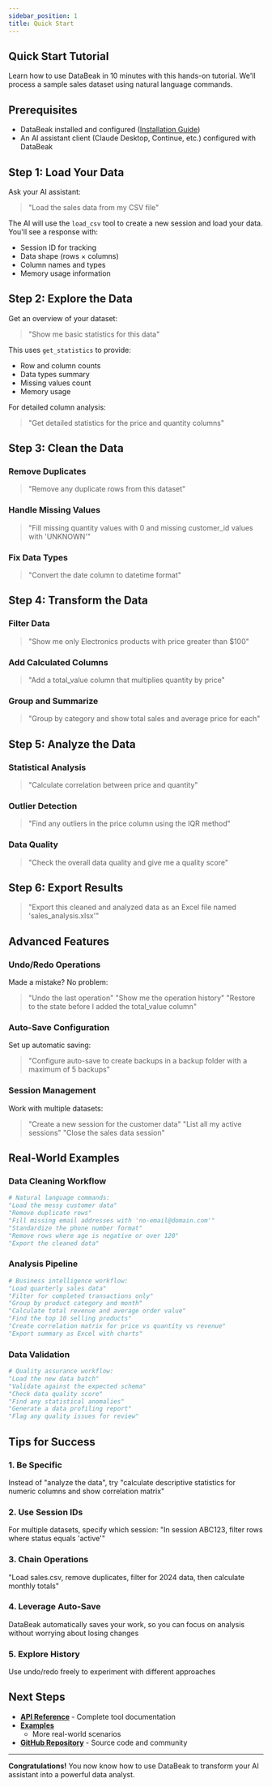 ```yaml
---
sidebar_position: 1
title: Quick Start
---
```


## Quick Start Tutorial

Learn how to use DataBeak in 10 minutes with this hands-on tutorial.
We'll process a sample sales dataset using natural language commands.

## Prerequisites

- DataBeak installed and configured ([Installation Guide](../installation.md))
- An AI assistant client (Claude Desktop, Continue, etc.) configured with
  DataBeak

## Step 1: Load Your Data

Ask your AI assistant:

> "Load the sales data from my CSV file"

The AI will use the `load_csv` tool to create a new session and load your data.
You'll see a response with:

- Session ID for tracking
- Data shape (rows × columns)
- Column names and types
- Memory usage information

## Step 2: Explore the Data

Get an overview of your dataset:

> "Show me basic statistics for this data"

This uses `get_statistics` to provide:

- Row and column counts
- Data types summary
- Missing values count
- Memory usage

For detailed column analysis:

> "Get detailed statistics for the price and quantity columns"

## Step 3: Clean the Data

### Remove Duplicates
>
> "Remove any duplicate rows from this dataset"

### Handle Missing Values
>
> "Fill missing quantity values with 0 and missing customer_id values
> with 'UNKNOWN'"

### Fix Data Types
>
> "Convert the date column to datetime format"

## Step 4: Transform the Data

### Filter Data
>
> "Show me only Electronics products with price greater than $100"

### Add Calculated Columns
>
> "Add a total_value column that multiplies quantity by price"

### Group and Summarize
>
> "Group by category and show total sales and average price for each"

## Step 5: Analyze the Data

### Statistical Analysis
>
> "Calculate correlation between price and quantity"

### Outlier Detection
>
> "Find any outliers in the price column using the IQR method"

### Data Quality
>
> "Check the overall data quality and give me a quality score"

## Step 6: Export Results

> "Export this cleaned and analyzed data as an Excel file named 'sales_analysis.xlsx'"

## Advanced Features

### Undo/Redo Operations

Made a mistake? No problem:

> "Undo the last operation"
> "Show me the operation history"
> "Restore to the state before I added the total_value column"

### Auto-Save Configuration

Set up automatic saving:

> "Configure auto-save to create backups in a backup folder with a
> maximum of 5 backups"

### Session Management

Work with multiple datasets:

> "Create a new session for the customer data"
> "List all my active sessions"
> "Close the sales data session"

## Real-World Examples

### Data Cleaning Workflow

```python
# Natural language commands:
"Load the messy customer data"
"Remove duplicate rows"
"Fill missing email addresses with 'no-email@domain.com'"
"Standardize the phone number format"
"Remove rows where age is negative or over 120"
"Export the cleaned data"
```

### Analysis Pipeline

```python
# Business intelligence workflow:
"Load quarterly sales data"
"Filter for completed transactions only"
"Group by product category and month"
"Calculate total revenue and average order value"
"Find the top 10 selling products"
"Create correlation matrix for price vs quantity vs revenue"
"Export summary as Excel with charts"
```

### Data Validation

```python
# Quality assurance workflow:
"Load the new data batch"
"Validate against the expected schema"
"Check data quality score"
"Find any statistical anomalies"
"Generate a data profiling report"
"Flag any quality issues for review"
```

## Tips for Success

### 1. **Be Specific**

Instead of "analyze the data", try "calculate descriptive statistics for
numeric columns and show correlation matrix"

### 2. **Use Session IDs**

For multiple datasets, specify which session: "In session ABC123, filter
rows where status equals 'active'"

### 3. **Chain Operations**

"Load sales.csv, remove duplicates, filter for 2024 data, then calculate
monthly totals"

### 4. **Leverage Auto-Save**

DataBeak automatically saves your work, so you can focus on analysis
without worrying about losing changes

### 5. **Explore History**

Use undo/redo freely to experiment with different approaches

## Next Steps

- **[API Reference](../api/index.md)** - Complete tool documentation
- **[Examples](https://github.com/jonpspri/databeak/tree/main/examples)**
  - More real-world scenarios
- **[GitHub Repository](https://github.com/jonpspri/databeak)** - Source
  code and community

---

**Congratulations!** You now know how to use DataBeak to transform your
AI assistant into a powerful data analyst.
